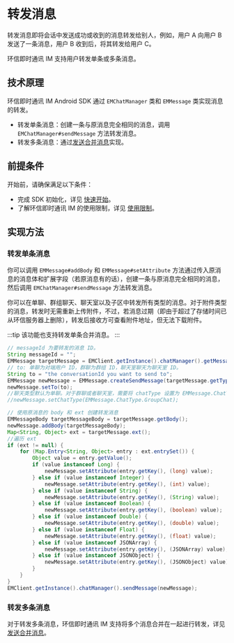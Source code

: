 # 转发消息

转发消息即将会话中发送成功或收到的消息转发给别人，例如，用户 A 向用户 B 发送了一条消息，用户 B 收到后，将其转发给用户 C。

环信即时通讯 IM 支持用户转发单条或多条消息。

## 技术原理

环信即时通讯 IM Android SDK 通过 `EMChatManager` 类和 `EMMessage` 类实现消息的转发。

- 转发单条消息：创建一条与原消息完全相同的消息，调用 `EMChatManager#sendMessage` 方法转发消息。
- 转发多条消息：通过[发送合并消息](message_send_receive.html#发送和接收合并消息)实现。

## 前提条件

开始前，请确保满足以下条件：

- 完成 SDK 初始化，详见 [快速开始](quickstart.html)。
- 了解环信即时通讯 IM 的使用限制，详见 [使用限制](/product/limitation.html)。

## 实现方法

### 转发单条消息

你可以调用 `EMMessage#addBody` 和 `EMMessage#setAttribute` 方法通过传入原消息的消息体和扩展字段（若原消息有的话），创建一条与原消息完全相同的消息，然后调用 `EMChatManager#sendMessage` 方法转发消息。

你可以在单聊、群组聊天、聊天室以及子区中转发所有类型的消息。对于附件类型的消息，转发时无需重新上传附件，不过，若消息过期（即由于超过了存储时间已从环信服务器上删除），转发后接收方可查看附件地址，但无法下载附件。

:::tip
该功能也支持转发单条合并消息。
:::

```java
// messageId 为要转发的消息 ID。
String messageId = "";
EMMessage targetMessage = EMClient.getInstance().chatManager().getMessage(messageId);
// to: 单聊为对端用户 ID，群聊为群组 ID，聊天室聊天为聊天室 ID。
String to = "the conversationId you want to send to";
EMMessage newMessage = EMMessage.createSendMessage(targetMessage.getType());
newMessage.setTo(to);
//聊天类型默认为单聊。对于群聊或者聊天室，需要将 chatType 设置为 EMMessage.ChatType.GroupChat 或 EMMessage.ChatType.ChatRoom。
//newMessage.setChatType(EMMessage.ChatType.GroupChat);

// 使用原消息的 body 和 ext 创建转发消息
EMMessageBody targetMessageBody = targetMessage.getBody();
newMessage.addBody(targetMessageBody);
Map<String, Object> ext = targetMessage.ext();
//遍历 ext
if (ext != null) {
    for (Map.Entry<String, Object> entry : ext.entrySet()) {
        Object value = entry.getValue();
        if (value instanceof Long) {
            newMessage.setAttribute(entry.getKey(), (long) value);
        } else if (value instanceof Integer) {
            newMessage.setAttribute(entry.getKey(), (int) value);
        } else if (value instanceof String) {
            newMessage.setAttribute(entry.getKey(), (String) value);
        } else if (value instanceof Boolean) {
            newMessage.setAttribute(entry.getKey(), (boolean) value);
        } else if (value instanceof Double) {
            newMessage.setAttribute(entry.getKey(), (double) value);
        } else if (value instanceof Float) {
            newMessage.setAttribute(entry.getKey(), (float) value);
        } else if (value instanceof JSONArray) {
            newMessage.setAttribute(entry.getKey(), (JSONArray) value);
        } else if (value instanceof JSONObject) {
            newMessage.setAttribute(entry.getKey(), (JSONObject) value);
        }
    }
}
EMClient.getInstance().chatManager().sendMessage(newMessage);
```

### 转发多条消息

对于转发多条消息，环信即时通讯 IM 支持将多个消息合并在一起进行转发，详见[发送合并消息](message_send_receive.html#发送和接收合并消息)。








